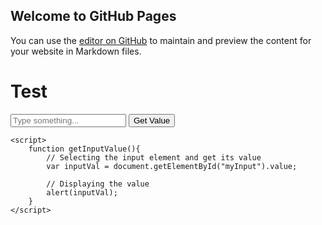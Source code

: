## Welcome to GitHub Pages

You can use the [editor on GitHub](https://github.com/KenMikoviny/shades.sipher.translator/edit/gh-pages/index.md) to maintain and preview the content for your website in Markdown files.
<script>
var dict = {
  '╡': "a",
  "╢": "b",
  "╖": "c",
  '╕': "d",
  "Ξ": "e",
  "║": "f",
  '╗': "g",
  "╝": "h",
  "╘": "i",
  #'╡': "j",
  "╛": "k",
  "╞": "l",
  '╟': "m",  #not sure
  "╚": "n",
  "╔": "o",
  "╩": "p",
  #"╩": "q",
  "╠": "r",
  '═': "s",
  "╬": "t",
  "╧": "u",
  "╨": "v",
  "╫": "w",
  '╤': "x",
  "╥": "y",
  #"╢": "z",
  " ": " ",
}
</script>

<h1>Test</h1>

<body>
    <input type="text" placeholder="Type something..." id="myInput">
    <button type="button" onclick="getInputValue();">Get Value</button>
    
    <script>
        function getInputValue(){
            // Selecting the input element and get its value 
            var inputVal = document.getElementById("myInput").value;
            
            // Displaying the value
            alert(inputVal);
        }
    </script>
</body>

